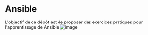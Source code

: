 # Ansible
L'objectif de ce dépôt est de proposer des exercices pratiques pour l'apprentissage de Ansible
![image](https://github.com/Pierreau-fr/Ansible/assets/26569393/221f429e-046d-43de-b5fe-347836cea413)
